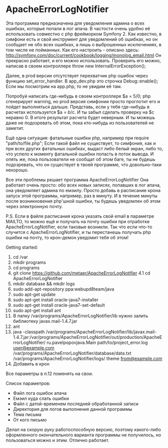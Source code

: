 ApacheErrorLogNotifier
======================
Эта программа предназначена для уведомления админа о всех ошибках, которые попали в лог апача.
В частости очень удобно её использовать совместно с php фрейморком Symfony 2.
Как известно, в симфони есть и свой инструмент для уведомлений об ошибках, но он сообщает не обо всех ошибках, а лишь о выброшенных исключениях, в том числе не пойманных.
Как его настроить - описано здесь:
http://symfony.com/doc/current/cookbook/logging/monolog_email.html
Он прекрасно работает, и его можно использовать.
Проверить его можно, написав в своем контроллере throw new InternalErrorException();

Далее, в prod версии отсутствует перехватчик php ошибок через функцию set_error_handler. В app_dev.php это строчка
Debug::enable();
Если мы посмотрим на app.php, то не увидим её там.

Попробуй написать где-нибудь в своем контроллере $a = 5/0;
php сгенерирует warning, но prod версия симфонии просто проглотит его и пойдет выполняться дальше.
Представь, если у тебя где-нибудь в расчетах используется $a = $b/$c. И ты забыл сделать проверку на $c неравно 0.
В итоге результат расчета будет неверным. И ты можешь даже не подозревать об этом, пока кто-нибудь из пользователей не заметит.

Ещё одна ситуация: фатальные ошибки php, например при require "path/to/file.php";
Если такой файл не существует, то симфония, как и при всех других фатальных ошибках, выдаст либо белый экран, либо то, что успело к моменту фатальной ошибки попасть в поток вывода.
И опять же, пока пользователи не сообщат об этом баге, ты не будешь подозревать, что он существует в твоей программе, что довольно-таки нехорошо.

Все эти проблемы решает программа ApacheErrorLogNotifier
Она работает очень просто: обо всех новых записях, попавших в лог апача, она уведомляет админа по емэилу.
Просто добавь в расписание крона запуск этой программы, например, раз в минуту. И в течение минуты после возникновения php'шной ошибки, ты будешь уведомлен об этом через электронную почту.

P.S. Если в файле расписания крона указать свой email в параметре MAILTO, то можно ещё и получать на почту ошибки при отработке ApacheErrorLogNotifier, если таковые возникли.
Так что если что-то случится с ApacheErrorLogNotifier, и ты перестанешь получать php ошибки на почту, то крон-демон уведомит тебя об этом!

Getting started:

1. cd /var
2. mkdir programs
3. cd programs
4. git clone https://github.com/metaer/ApacheErrorLogNotifier
4.1 cd ApacheErrorLogNotifier
5. mkdir database && mkdir logs
6. sudo add-apt-repository ppa:webupd8team/java
7. sudo apt-get update
8. sudo apt-get install oracle-java7-installer
9. sudo apt-get install oracle-java7-set-default
10. sudo apt-get install ant
11. В папку /var/programs/ApacheErrorLogNotifier/lib нужно залить библиотеку javax.mail-1.4.7.jar
11. ant
12. java -classpath /var/programs/ApacheErrorLogNotifier/lib/javax.mail-1.4.7.jar:/var/programs/ApacheErrorLogNotifier/out/production/ApacheErrorLogNotifier/ ru.pavelpopovjava.Main path/to/project_error.log user@example.com /var/programs/ApacheErrorLogNotifier/database/data.txt /var/programs/ApacheErrorLogNotifier/logs/ theme from@example.com
13. Добавить в крон

Все параметры в п.12 поменять на свои.

Список параметров:

- Файл лога ошибок апача
- Емэил куда слать ошибки
- Файл с датой-временем последней обработанной записи
- Директория для логов выполнения данной программы
- Тема письма
- От кого письмо

Делал на скорую руку работоспособную версию, поэтому какого-либо оформленного окончательного варианта программы не получилось, но пользоваться можно и этим. Отлично работает.

